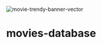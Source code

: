 ![movie-trendy-banner-vector](https://github.com/jitenderji1137/movies-database/assets/113350806/f3b02e01-957b-4a94-866e-047a229927ee)

# movies-database
